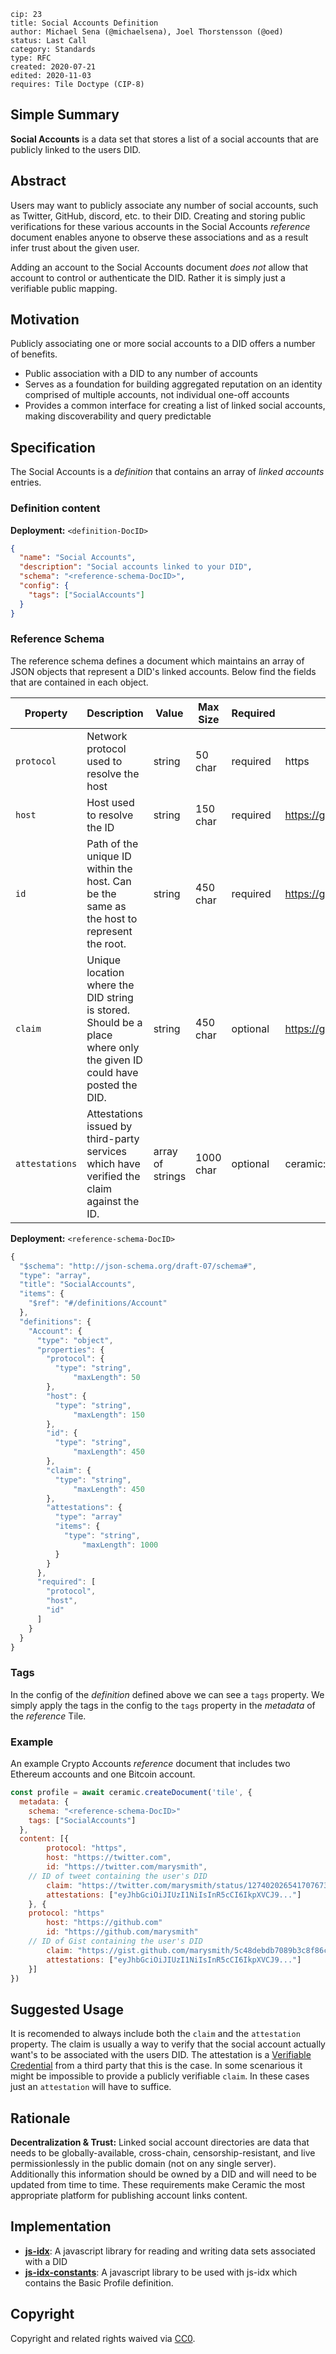 ```
cip: 23
title: Social Accounts Definition
author: Michael Sena (@michaelsena), Joel Thorstensson (@oed)
status: Last Call
category: Standards
type: RFC
created: 2020-07-21
edited: 2020-11-03
requires: Tile Doctype (CIP-8)
```

## Simple Summary

**Social Accounts** is a data set that stores a list of a social accounts that are publicly linked to the users DID.


## Abstract

Users may want to publicly associate any number of social accounts, such as Twitter, GitHub, discord, etc. to their DID. Creating and storing public verifications for these various accounts in the Social Accounts *reference* document enables anyone to observe these associations and as a result infer trust about the given user. 

Adding an account to the Social Accounts document *does not* allow that account to control or authenticate the DID. Rather it is simply just a verifiable public mapping.


## Motivation

Publicly associating one or more social accounts to a DID offers a number of benefits.

- Public association with a DID to any number of accounts
- Serves as a foundation for building aggregated reputation on an identity comprised of multiple accounts, not individual one-off accounts
- Provides a common interface for creating a list of linked social accounts, making discoverability and query predictable


## Specification

The Social Accounts is a *definition* that contains an array of *linked accounts* entries.

### Definition content

**Deployment:** `<definition-DocID>`

```json
{
  "name": "Social Accounts",
  "description": "Social accounts linked to your DID",
  "schema": "<reference-schema-DocID>",
  "config": {
    "tags": ["SocialAccounts"]
  }
}
```

### Reference Schema

The reference schema defines a document which maintains an array of JSON objects that represent a DID's linked accounts. Below find the fields that are contained in each object.

| Property       | Description                                                  | Value            | Max Size  | Required | Example                                      |
| -------------- | ------------------------------------------------------------ | ---------------- | --------- | -------- | -------------------------------------------- |
| `protocol`     | Network protocol used to resolve the host                    | string           | 50 char   | required | https                                        |
| `host`         | Host used to resolve the ID                                  | string           | 150 char  | required | https://github.com                           |
| `id`           | Path of the unique ID within the host. Can be the same as the host to represent the root. | string           | 450 char  | required | https://github.com/marysmith                 |
| `claim`        | Unique location where the DID string is stored. Should be a place where only the given ID could have posted the DID. | string           | 450 char  | optional | https://gist.github.com/marysmith/5c48debdb7 |
| `attestations` | Attestations issued by third-party services which have verified the claim against the ID. | array of strings | 1000 char | optional | ceramic://bafy...123                         |

**Deployment:** `<reference-schema-DocID>`

```jsx
{
  "$schema": "http://json-schema.org/draft-07/schema#",
  "type": "array",
  "title": "SocialAccounts",
  "items": {
    "$ref": "#/definitions/Account"
  },
  "definitions": {
    "Account": {
      "type": "object",
      "properties": {
        "protocol": {
          "type": "string",
		      "maxLength": 50
        },
        "host": {
          "type": "string",
		      "maxLength": 150
        },
        "id": {
          "type": "string",
		      "maxLength": 450
        },
        "claim": {
          "type": "string",
		      "maxLength": 450
        },
        "attestations": {
          "type": "array"
          "items": {
            "type": "string",
		      	"maxLength": 1000
          }
        }
      },
      "required": [
        "protocol",
        "host",
        "id"
      ]
    }
  }
}
```

### Tags

In the config of the *definition* defined above we can see a `tags` property. We simply apply the tags in the config to the `tags` property in the *metadata* of the *reference* Tile.

### Example

An example Crypto Accounts *reference* document that includes two Ethereum accounts and one Bitcoin account.

```js
const profile = await ceramic.createDocument('tile', {
  metadata: {
    schema: "<reference-schema-DocID>"
    tags: ["SocialAccounts"]
  },
  content: [{
		protocol: "https",
		host: "https://twitter.com",
		id: "https://twitter.com/marysmith",
    // ID of tweet containing the user's DID
		claim: "https://twitter.com/marysmith/status/1274020265417076736",
		attestations: ["eyJhbGciOiJIUzI1NiIsInR5cCI6IkpXVCJ9..."]
	}, {
  	protocol: "https"
		host: "https://github.com"
		id: "https://github.com/marysmith"
    // ID of Gist containing the user's DID
		claim: "https://gist.github.com/marysmith/5c48debdb7089b3c8f86cca31739572c"
		attestations: ["eyJhbGciOiJIUzI1NiIsInR5cCI6IkpXVCJ9..."]
	}]
})
```


## Suggested Usage

It is recomended to always include both the `claim` and the `attestation` property. The claim is usually a way to verify that the social account actually want's to be associated with the users DID. The attestation is a [Verifiable Credential](https://github.com/decentralized-identity/did-jwt-vc) from a third party that this is the case. In some scenarious it might be impossible to provide a publicly verifiable `claim`. In these cases just an `attestation` will have to suffice.


## Rationale

**Decentralization & Trust:** Linked social account directories are data that needs to be globally-available, cross-chain, censorship-resistant, and live permissionlessly in the public domain (not on any single server). Additionally this information should be owned by a DID and will need to be updated from time to time. These requirements make Ceramic the most appropriate platform for publishing account links content.


## Implementation

- [**js-idx**](https://idx.xyz/): A javascript library for reading and writing data sets associated with a DID
- [**js-idx-constants**](https://github.com/ceramicstudio/js-idx-constants): A javascript library to be used with js-idx which contains the Basic Profile definition.


## Copyright

Copyright and related rights waived via [CC0](https://creativecommons.org/publicdomain/zero/1.0/).